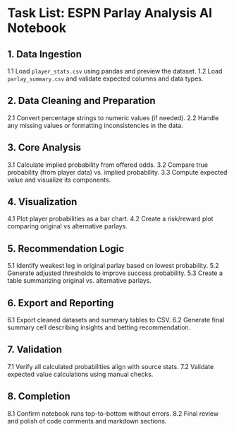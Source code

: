 # Task List: ESPN Parlay Analysis AI Notebook

## 1. Data Ingestion
1.1 Load `player_stats.csv` using pandas and preview the dataset.
1.2 Load `parlay_summary.csv` and validate expected columns and data types.

## 2. Data Cleaning and Preparation
2.1 Convert percentage strings to numeric values (if needed).
2.2 Handle any missing values or formatting inconsistencies in the data.

## 3. Core Analysis
3.1 Calculate implied probability from offered odds.
3.2 Compare true probability (from player data) vs. implied probability.
3.3 Compute expected value and visualize its components.

## 4. Visualization
4.1 Plot player probabilities as a bar chart.
4.2 Create a risk/reward plot comparing original vs alternative parlays.

## 5. Recommendation Logic
5.1 Identify weakest leg in original parlay based on lowest probability.
5.2 Generate adjusted thresholds to improve success probability.
5.3 Create a table summarizing original vs. alternative parlays.

## 6. Export and Reporting
6.1 Export cleaned datasets and summary tables to CSV.
6.2 Generate final summary cell describing insights and betting recommendation.

## 7. Validation
7.1 Verify all calculated probabilities align with source stats.
7.2 Validate expected value calculations using manual checks.

## 8. Completion
8.1 Confirm notebook runs top-to-bottom without errors.
8.2 Final review and polish of code comments and markdown sections.


